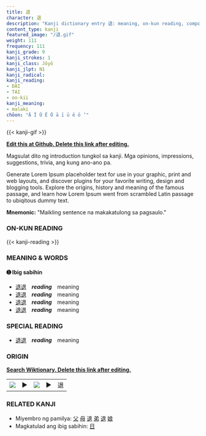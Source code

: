 ```yaml
---
title: 退
character: 退
description: "Kanji dictionary entry 退: meaning, on-kun reading, compounds, origin, related kanji"
content_type: kanji
featured_image: "/退.gif"
weight: 111
frequency: 111
kanji_grade: 9
kanji_strokes: 1
kanji_class: Jōyō
kanji_jlpt: N1
kanji_radical: 
kanji_reading: 
- DAI
- TAI
- oo-kii
kanji_meaning:
- malaki
chōon: "Ā Ī Ū Ē Ō ā ī ū ē ō ’"
---
```

[//]: # (Don't edit the line below. Kanji animated GIF code is automatically generated.)
{{< kanji-gif >}}

[//]: # (Edit below this line.)

**[Edit this at Github. Delete this link after editing.](https://github.com/tim0g/tim/tree/main/content/kanji/退/index.md)**

Magsulat dito ng introduction tungkol sa kanji. Mga opinions, impressions, suggestions, trivia, ang kung ano-ano pa.

Generate Lorem Ipsum placeholder text for use in your graphic, print and web layouts, and discover plugins for your favorite writing, design and blogging tools. Explore the origins, history and meaning of the famous passage, and learn how Lorem Ipsum went from scrambled Latin passage to ubiqitous dummy text.
 
**Mnemonic:** "Maikling sentence na makakatulong sa pagsaulo."

### ON-KUN READING

[//]: # (Don't edit the line below. ON-KUN READING code is automatically generated.)
{{< kanji-reading >}}

### MEANING & WORDS

#### ➊ **Ibig sabihin**
  - [退](../退)[退](../退)　***reading***　meaning
  - [退](../退)[退](../退)　***reading***　meaning
  - [退](../退)[退](../退)　***reading***　meaning
  - [退](../退)[退](../退)　***reading***　meaning

### SPECIAL READING
  - [退](../退)[退](../退)　***reading***　meaning

### ORIGIN

**[Search Wiktionary. Delete this link after editing.](https://wiktionary.org/wiki/退)**
<table class="kanji-table"><tr><td>
<img src="60px-退-bronze.svg.png">
</td><td>▶</td><td>
<img src="60px-退-oracle.svg.png">
</td><td>▶</td>
<td class="kanji-origin">退</td>
</tr></table>

### RELATED KANJI
- Miyembro ng pamilya: [父](../父) [母](../母) [退](../退) [弟](../弟) [退](../退) [娘](../娘)
- Magkatulad ang ibig sabihin: [日](../日)
